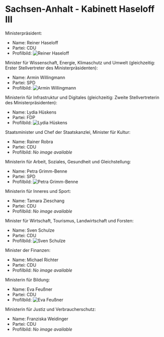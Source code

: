 # Sachsen-Anhalt - Kabinett Haseloff III

Ministerpräsident:
* Name: Reiner Haseloff
* Partei: CDU
* Profilbild: ![Reiner Haseloff](https://upload.wikimedia.org/wikipedia/commons/thumb/7/74/Reiner_Haseloff_%28Martin_Rulsch%29_09.jpg/400px-Reiner_Haseloff_%28Martin_Rulsch%29_09.jpg)

Minister für Wissenschaft, Energie, Klimaschutz und Umwelt (gleichzeitig: Erster Stellvertreter des Ministerpräsidenten):
* Name: Armin Willingmann
* Partei: SPD
* Profilbild: ![Armin Willingmann](https://upload.wikimedia.org/wikipedia/commons/thumb/a/a9/2018-09_Tierparkfest_10_Armin_Willingmann.jpg/400px-2018-09_Tierparkfest_10_Armin_Willingmann.jpg)

Ministerin für Infrastruktur und Digitales (gleichzeitig: Zweite Stellvertreterin des Ministerpräsidenten):
* Name: Lydia Hüskens
* Partei: FDP
* Profilbild: ![Lydia Hüskens](https://upload.wikimedia.org/wikipedia/commons/thumb/8/81/Lydia-H%C3%BCskens-MdL-Portrait.jpg/400px-Lydia-H%C3%BCskens-MdL-Portrait.jpg)

Staatsminister und Chef der Staatskanzlei, Minister für Kultur:
* Name: Rainer Robra
* Partei: CDU
* Profilbild: *No image available*

Ministerin für Arbeit, Soziales, Gesundheit und Gleichstellung:
* Name: Petra Grimm-Benne
* Partei: SPD
* Profilbild: ![Petra Grimm-Benne](https://upload.wikimedia.org/wikipedia/commons/thumb/4/4c/Petra_Grimm-Benne_2281.jpg/400px-Petra_Grimm-Benne_2281.jpg)

Ministerin für Inneres und Sport:
* Name: Tamara Zieschang
* Partei: CDU
* Profilbild: *No image available*

Minister für Wirtschaft, Tourismus, Landwirtschaft und Forsten:
* Name: Sven Schulze
* Partei: CDU
* Profilbild: ![Sven Schulze](https://upload.wikimedia.org/wikipedia/commons/thumb/c/cf/EPP_Political_Assembly%2C_04-05_May%2C_Munich%2C_Sven_Schulze_%2852871121137%29_%28cropped%29.jpg/400px-EPP_Political_Assembly%2C_04-05_May%2C_Munich%2C_Sven_Schulze_%2852871121137%29_%28cropped%29.jpg)

Minister der Finanzen:
* Name: Michael Richter
* Partei: CDU
* Profilbild: *No image available*

Ministerin für Bildung:
* Name: Eva Feußner
* Partei: CDU
* Profilbild: ![Eva Feußner](https://upload.wikimedia.org/wikipedia/commons/thumb/f/f9/Eva_Feussner_2211.jpg/400px-Eva_Feussner_2211.jpg)

Ministerin für Justiz und Verbraucherschutz:
* Name: Franziska Weidinger
* Partei: CDU
* Profilbild: *No image available*
